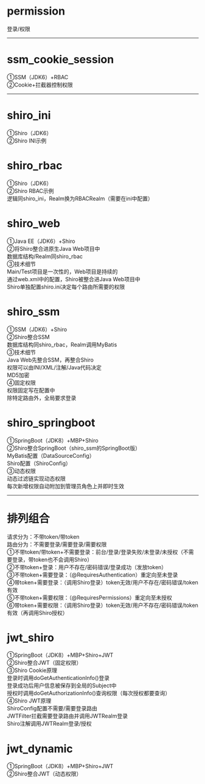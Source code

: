 # permission
登录/权限<br>

************************************************************************************************************************

# ssm_cookie_session
①SSM（JDK6）+RBAC<br>
②Cookie+拦截器控制权限<br>

************************************************************************************************************************

# shiro_ini
①Shiro（JDK6）<br>
②Shiro INI示例<br>

# shiro_rbac
①Shiro（JDK6）<br>
②Shiro RBAC示例<br>
逻辑同shiro_ini，Realm换为RBACRealm（需要在ini中配置）<br>

# shiro_web
①Java EE（JDK6）+Shiro<br>
②将Shiro整合进原生Java Web项目中<br>
数据库结构/Realm同shiro_rbac<br>
③技术细节<br>
Main/Test项目是一次性的，Web项目是持续的<br>
通过web.xml中的配置，Shiro被整合进Java Web项目中<br>
Shiro单独配置shiro.ini决定每个路由所需要的权限<br>

# shiro_ssm
①SSM（JDK6）+Shiro<br>
②Shiro整合SSM<br>
数据库结构同shiro_rbac，Realm调用MyBatis<br>
③技术细节<br>
Java Web先整合SSM，再整合Shiro<br>
权限可以由INI/XML/注解/Java代码决定<br>
MD5加密<br>
④固定权限<br>
权限固定写在配置中<br>
除特定路由外，全局要求登录<br>

# shiro_springboot
①SpringBoot（JDK8）+MBP+Shiro<br>
②Shiro整合SpringBoot（shiro_ssm的SpringBoot版）<br>
MyBatis配置（DataSourceConfig）<br>
Shiro配置（ShiroConfig）<br>
③动态权限<br>
动态过滤链实现动态权限<br>
每次新增权限自动附加到管理员角色上并即时生效<br>

************************************************************************************************************************

# 排列组合
请求分为：不带token/带token<br>
路由分为：不需要登录/需要登录/需要权限<br>
①不带token/带token+不需要登录：前台/登录/登录失败/未登录/未授权（不需要登录，带token也不会调用Shiro）<br>
②不带token+登录：用户不存在/密码错误/登录成功（发放token）<br>
③不带token+需要登录：（@RequiresAuthentication）重定向至未登录<br>
④带token+需要登录：（调用Shiro登录）token无效/用户不存在/密码错误/token有效<br>
⑤不带token+需要权限：（@RequiresPermissions）重定向至未授权<br>
⑥带token+需要权限：（调用Shiro登录）token无效/用户不存在/密码错误/token有效（再调用Shiro授权）<br>

# jwt_shiro
①SpringBoot（JDK8）+MBP+Shiro+JWT<br>
②Shiro整合JWT（固定权限）<br>
③Shiro Cookie原理<br>
登录时调用doGetAuthenticationInfo()登录<br>
登录成功后用户信息被保存到全局的Subject中<br>
授权时调用doGetAuthorizationInfo()查询权限（每次授权都要查询）<br>
④Shiro JWT原理<br>
ShiroConfig配置不需要/需要登录路由<br>
JWTFilter拦截需要登录路由并调用JWTRealm登录<br>
Shiro注解调用JWTRealm登录/授权<br>

# jwt_dynamic
①SpringBoot（JDK8）+MBP+Shiro+JWT<br>
②Shiro整合JWT（动态权限）<br>